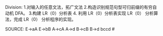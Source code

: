 Division:
1.对输入的任意文法，拓广文法
2.构造识别规范句型可归前缀的有穷自动机 DFA。
3.构建 LR（0）分析表
4. 利用 LR（0）分析表实现 LR（0） 分析算法，完成 LR（0） 分析程序的实现。 

SOURCE:
E->aA
E->bB
A->cA
A->d
B->cB
B->d
bccd #